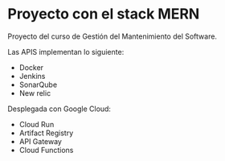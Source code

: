 # Proyecto con el stack MERN

Proyecto del curso de Gestión del Mantenimiento del Software.

Las APIS implementan lo siguiente:

- Docker
- Jenkins
- SonarQube
- New relic

Desplegada con Google Cloud:

- Cloud Run
- Artifact Registry
- API Gateway
- Cloud Functions
